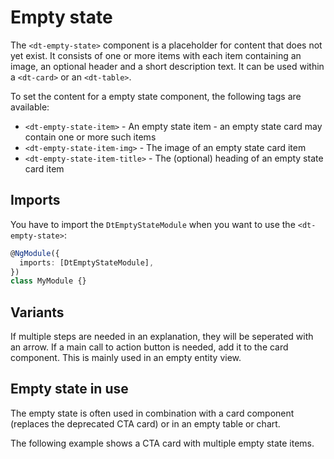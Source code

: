 # Empty state

The `<dt-empty-state>` component is a placeholder for content that does not yet
exist. It consists of one or more items with each item containing an image, an
optional header and a short description text. It can be used within a
`<dt-card>` or an `<dt-table>`.

<ba-live-example name="EmptyStateDefaultExample"></ba-live-example>

To set the content for a empty state component, the following tags are
available:

- `<dt-empty-state-item>` - An empty state item - an empty state card may
  contain one or more such items
- `<dt-empty-state-item-img>` - The image of an empty state card item
- `<dt-empty-state-item-title>` - The (optional) heading of an empty state card
  item

## Imports

You have to import the `DtEmptyStateModule` when you want to use the
`<dt-empty-state>`:

```typescript
@NgModule({
  imports: [DtEmptyStateModule],
})
class MyModule {}
```

## Variants

If multiple steps are needed in an explanation, they will be seperated with an
arrow. If a main call to action button is needed, add it to the card component.
This is mainly used in an empty entity view.

<ba-live-example name="EmptyStateMultipleItemsExample"></ba-live-example>

## Empty state in use

The empty state is often used in combination with a card component (replaces the
deprecated CTA card) or in an empty table or chart.

<ba-live-example name="EmptyStateInCardExample"></ba-live-example>

The following example shows a CTA card with multiple empty state items.

<ba-live-example name="EmptyStateMultipleItemsInCardExample"></ba-live-example>
